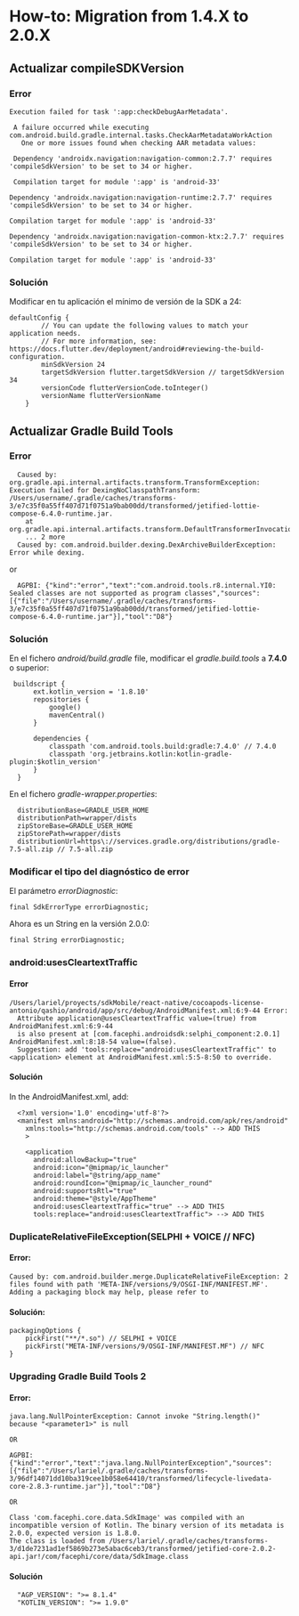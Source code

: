 # How-to: Migration from 1.4.X to 2.0.X

## Actualizar compileSDKVersion
### Error

``` 
Execution failed for task ':app:checkDebugAarMetadata'.
 
 A failure occurred while executing com.android.build.gradle.internal.tasks.CheckAarMetadataWorkAction
   One or more issues found when checking AAR metadata values:
 
 Dependency 'androidx.navigation:navigation-common:2.7.7' requires 'compileSdkVersion' to be set to 34 or higher.
  
 Compilation target for module ':app' is 'android-33'

Dependency 'androidx.navigation:navigation-runtime:2.7.7' requires 'compileSdkVersion' to be set to 34 or higher.
  
Compilation target for module ':app' is 'android-33'
  
Dependency 'androidx.navigation:navigation-common-ktx:2.7.7' requires 'compileSdkVersion' to be set to 34 or higher.
  
Compilation target for module ':app' is 'android-33'
```


### Solución

Modificar en tu aplicación el mínimo de versión de la SDK a 24:

```
defaultConfig {
        // You can update the following values to match your application needs.
        // For more information, see: https://docs.flutter.dev/deployment/android#reviewing-the-build-configuration. 
        minSdkVersion 24
        targetSdkVersion flutter.targetSdkVersion // targetSdkVersion 34
        versionCode flutterVersionCode.toInteger()
        versionName flutterVersionName
    }
```

## Actualizar Gradle Build Tools
### Error

```
  Caused by: org.gradle.api.internal.artifacts.transform.TransformException: Execution failed for DexingNoClasspathTransform: /Users/username/.gradle/caches/transforms-3/e7c35f0a55ff407d71f0751a9bab00dd/transformed/jetified-lottie-compose-6.4.0-runtime.jar.
    at org.gradle.api.internal.artifacts.transform.DefaultTransformerInvocationFactory$1.lambda$mapResult$3(
    ... 2 more
  Caused by: com.android.builder.dexing.DexArchiveBuilderException: Error while dexing.
```

  or

```
  AGPBI: {"kind":"error","text":"com.android.tools.r8.internal.YI0: Sealed classes are not supported as program classes","sources":[{"file":"/Users/username/.gradle/caches/transforms-3/e7c35f0a55ff407d71f0751a9bab00dd/transformed/jetified-lottie-compose-6.4.0-runtime.jar"}],"tool":"D8"}
```

### Solución

En el fichero *android/build.gradle* file, modificar el *gradle.build.tools* a **7.4.0** o superior:

```
 buildscript {
      ext.kotlin_version = '1.8.10'
      repositories {
          google()
          mavenCentral()
      }

      dependencies {
          classpath 'com.android.tools.build:gradle:7.4.0' // 7.4.0
          classpath 'org.jetbrains.kotlin:kotlin-gradle-plugin:$kotlin_version'
      }
  }
```


En el fichero *gradle-wrapper.properties*:

```
  distributionBase=GRADLE_USER_HOME
  distributionPath=wrapper/dists
  zipStoreBase=GRADLE_USER_HOME
  zipStorePath=wrapper/dists
  distributionUrl=https\://services.gradle.org/distributions/gradle-7.5-all.zip // 7.5-all.zip
```

### Modificar el tipo del diagnóstico de error

El parámetro *errorDiagnostic*:

```
final SdkErrorType errorDiagnostic; 
```
Ahora es un String en la versión 2.0.0:

```
final String errorDiagnostic;
```

### android:usesCleartextTraffic
#### Error

```
/Users/lariel/proyects/sdkMobile/react-native/cocoapods-license-antonio/qashio/android/app/src/debug/AndroidManifest.xml:6:9-44 Error:
  Attribute application@usesCleartextTraffic value=(true) from AndroidManifest.xml:6:9-44
  is also present at [com.facephi.androidsdk:selphi_component:2.0.1] AndroidManifest.xml:8:18-54 value=(false).
  Suggestion: add 'tools:replace="android:usesCleartextTraffic"' to <application> element at AndroidManifest.xml:5:5-8:50 to override.
```

#### Solución

In the AndroidManifest.xml, add:

```
  <?xml version='1.0' encoding='utf-8'?>
  <manifest xmlns:android="http://schemas.android.com/apk/res/android"
    xmlns:tools="http://schemas.android.com/tools" --> ADD THIS
    >

    <application
      android:allowBackup="true"
      android:icon="@mipmap/ic_launcher"
      android:label="@string/app_name"
      android:roundIcon="@mipmap/ic_launcher_round"
      android:supportsRtl="true"
      android:theme="@style/AppTheme"
      android:usesCleartextTraffic="true" --> ADD THIS
      tools:replace="android:usesCleartextTraffic"> --> ADD THIS
  ```

### DuplicateRelativeFileException(SELPHI + VOICE // NFC)
#### Error:
```
Caused by: com.android.builder.merge.DuplicateRelativeFileException: 2 files found with path 'META-INF/versions/9/OSGI-INF/MANIFEST.MF'.
Adding a packaging block may help, please refer to
```

#### Solución:
```
packagingOptions {
    pickFirst("**/*.so") // SELPHI + VOICE
    pickFirst("META-INF/versions/9/OSGI-INF/MANIFEST.MF") // NFC
}
```

### Upgrading Gradle Build Tools 2
#### Error:

```
java.lang.NullPointerException: Cannot invoke "String.length()" because "<parameter1>" is null

OR

AGPBI: {"kind":"error","text":"java.lang.NullPointerException","sources":[{"file":"/Users/lariel/.gradle/caches/transforms-3/96df14071dd10ba319cee1b058e64410/transformed/lifecycle-livedata-core-2.8.3-runtime.jar"}],"tool":"D8"}

OR

Class 'com.facephi.core.data.SdkImage' was compiled with an incompatible version of Kotlin. The binary version of its metadata is 2.0.0, expected version is 1.8.0.
The class is loaded from /Users/lariel/.gradle/caches/transforms-3/d1de7231ad1ef5869b273e5abac6ceb3/transformed/jetified-core-2.0.2-api.jar!/com/facephi/core/data/SdkImage.class
```

#### Solución

```
  "AGP_VERSION": ">= 8.1.4"
  "KOTLIN_VERSION": ">= 1.9.0"
```